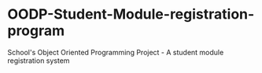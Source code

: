 # OODP-Student-Module-registration-program
School's Object Oriented Programming Project - A student module registration system
